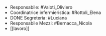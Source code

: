 - Responsabile: #Valoti_Oliviero
- Coordinatrice infermieristica: #Rottoli_Elena
- DONE Segreteria: #Luciana
- Responsabile Mezzi: #Bernacca_Nicola
- [[lavoro]]